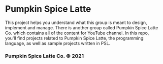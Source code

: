 # Pumpkin Spice Latte

This project helps you understand what this group is meant to design, implement and manage.
There is another group called Pumpkin Spice Latte Co. which contains all of the content for YouTube channel.
In this repo, you'll find projects related to Pumpkin Spice Latte, the programming language, as well as sample projects written in PSL.

### Pumpkin Spice Latte Co. © 2021
